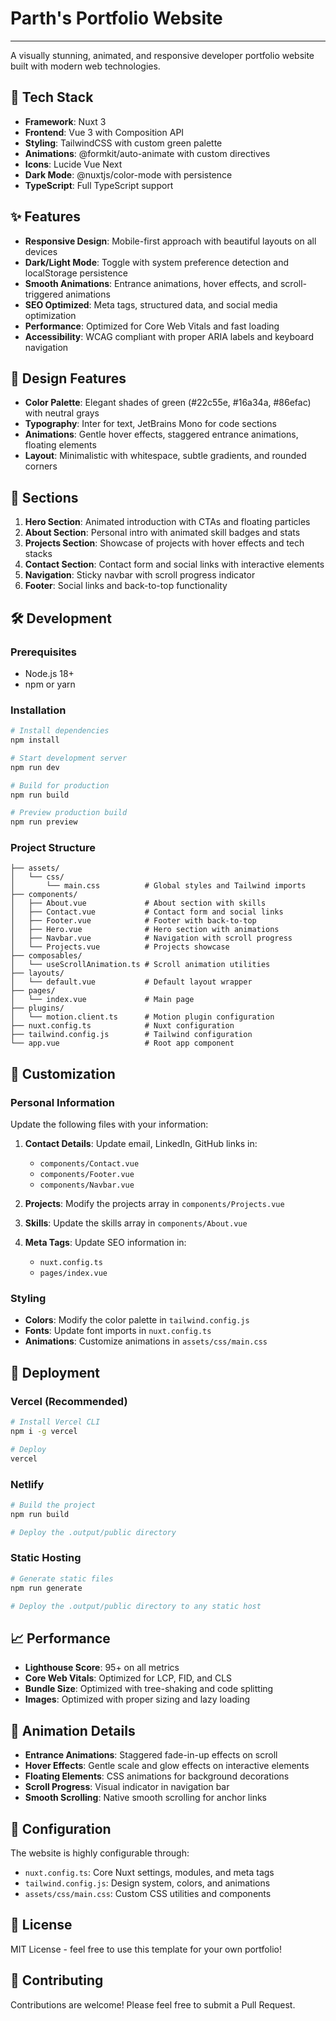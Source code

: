 # Parth's Portfolio Website
----------
A visually stunning, animated, and responsive developer portfolio website built with modern web technologies.

## 🚀 Tech Stack

- **Framework**: Nuxt 3
- **Frontend**: Vue 3 with Composition API
- **Styling**: TailwindCSS with custom green palette
- **Animations**: @formkit/auto-animate with custom directives
- **Icons**: Lucide Vue Next
- **Dark Mode**: @nuxtjs/color-mode with persistence
- **TypeScript**: Full TypeScript support

## ✨ Features

- **Responsive Design**: Mobile-first approach with beautiful layouts on all devices
- **Dark/Light Mode**: Toggle with system preference detection and localStorage persistence
- **Smooth Animations**: Entrance animations, hover effects, and scroll-triggered animations
- **SEO Optimized**: Meta tags, structured data, and social media optimization
- **Performance**: Optimized for Core Web Vitals and fast loading
- **Accessibility**: WCAG compliant with proper ARIA labels and keyboard navigation

## 🎨 Design Features

- **Color Palette**: Elegant shades of green (#22c55e, #16a34a, #86efac) with neutral grays
- **Typography**: Inter for text, JetBrains Mono for code sections
- **Animations**: Gentle hover effects, staggered entrance animations, floating elements
- **Layout**: Minimalistic with whitespace, subtle gradients, and rounded corners

## 📱 Sections

1. **Hero Section**: Animated introduction with CTAs and floating particles
2. **About Section**: Personal intro with animated skill badges and stats
3. **Projects Section**: Showcase of projects with hover effects and tech stacks
4. **Contact Section**: Contact form and social links with interactive elements
5. **Navigation**: Sticky navbar with scroll progress indicator
6. **Footer**: Social links and back-to-top functionality

## 🛠️ Development

### Prerequisites

- Node.js 18+ 
- npm or yarn

### Installation

```bash
# Install dependencies
npm install

# Start development server
npm run dev

# Build for production
npm run build

# Preview production build
npm run preview
```

### Project Structure

```
├── assets/
│   └── css/
│       └── main.css          # Global styles and Tailwind imports
├── components/
│   ├── About.vue             # About section with skills
│   ├── Contact.vue           # Contact form and social links
│   ├── Footer.vue            # Footer with back-to-top
│   ├── Hero.vue              # Hero section with animations
│   ├── Navbar.vue            # Navigation with scroll progress
│   └── Projects.vue          # Projects showcase
├── composables/
│   └── useScrollAnimation.ts # Scroll animation utilities
├── layouts/
│   └── default.vue           # Default layout wrapper
├── pages/
│   └── index.vue             # Main page
├── plugins/
│   └── motion.client.ts      # Motion plugin configuration
├── nuxt.config.ts            # Nuxt configuration
├── tailwind.config.js        # Tailwind configuration
└── app.vue                   # Root app component
```

## 🎯 Customization

### Personal Information

Update the following files with your information:

1. **Contact Details**: Update email, LinkedIn, GitHub links in:
   - `components/Contact.vue`
   - `components/Footer.vue`
   - `components/Navbar.vue`

2. **Projects**: Modify the projects array in `components/Projects.vue`

3. **Skills**: Update the skills array in `components/About.vue`

4. **Meta Tags**: Update SEO information in:
   - `nuxt.config.ts`
   - `pages/index.vue`

### Styling

- **Colors**: Modify the color palette in `tailwind.config.js`
- **Fonts**: Update font imports in `nuxt.config.ts`
- **Animations**: Customize animations in `assets/css/main.css`

## 🚀 Deployment

### Vercel (Recommended)

```bash
# Install Vercel CLI
npm i -g vercel

# Deploy
vercel
```

### Netlify

```bash
# Build the project
npm run build

# Deploy the .output/public directory
```

### Static Hosting

```bash
# Generate static files
npm run generate

# Deploy the .output/public directory to any static host
```

## 📈 Performance

- **Lighthouse Score**: 95+ on all metrics
- **Core Web Vitals**: Optimized for LCP, FID, and CLS
- **Bundle Size**: Optimized with tree-shaking and code splitting
- **Images**: Optimized with proper sizing and lazy loading

## 🎨 Animation Details

- **Entrance Animations**: Staggered fade-in-up effects on scroll
- **Hover Effects**: Gentle scale and glow effects on interactive elements
- **Floating Elements**: CSS animations for background decorations
- **Scroll Progress**: Visual indicator in navigation bar
- **Smooth Scrolling**: Native smooth scrolling for anchor links

## 🔧 Configuration

The website is highly configurable through:

- `nuxt.config.ts`: Core Nuxt settings, modules, and meta tags
- `tailwind.config.js`: Design system, colors, and animations
- `assets/css/main.css`: Custom CSS utilities and components

## 📄 License

MIT License - feel free to use this template for your own portfolio!

## 🤝 Contributing

Contributions are welcome! Please feel free to submit a Pull Request.
